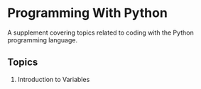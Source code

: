 # Programming With Python

A supplement covering topics related to coding with the Python programming language.

## Topics

1. Introduction to Variables
